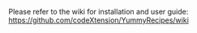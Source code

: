 Please refer to the wiki for installation and user guide:
https://github.com/codeXtension/YummyRecipes/wiki
